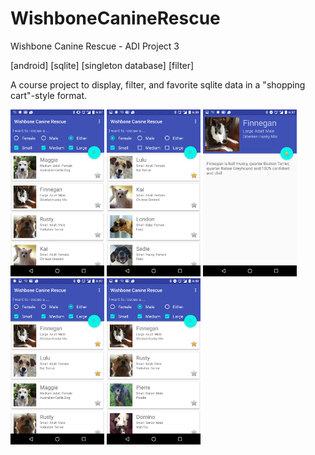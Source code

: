 # WishboneCanineRescue
Wishbone Canine Rescue - ADI Project 3

[android] [sqlite] [singleton database] [filter] 

A course project to display, filter, and favorite sqlite data in a "shopping cart"-style format.


<img src="screenshot_1.png" alt="screenshot" width="150">
<img src="screenshot_2.png" alt="screenshot" width="150">
<img src="screenshot_3.png" alt="screenshot" width="150">
<img src="screenshot_4.png" alt="screenshot" width="150">
<img src="screenshot_5.png" alt="screenshot" width="150">
